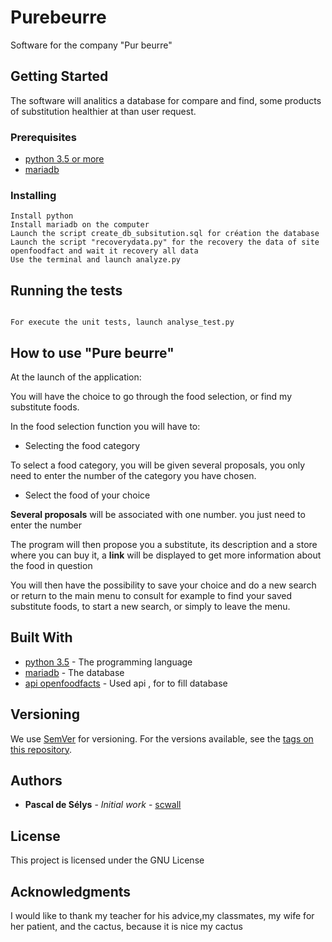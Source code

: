 # Purebeurre
Software for the company "Pur beurre"

## Getting Started

The software will analitics a database for compare and  find, some products of substitution healthier at than user request.

### Prerequisites

- [python 3.5 or more](https://www.python.org/downloads/)
- [mariadb](https://mariadb.org/download/)



### Installing

```
Install python
Install mariadb on the computer
Launch the script create_db_subsitution.sql for création the database
Launch the script "recoverydata.py" for the recovery the data of site openfoodfact and wait it recovery all data
Use the terminal and launch analyze.py

```

## Running the tests
```

For execute the unit tests, launch analyse_test.py
```
## How to use "Pure beurre"
At the launch of the application:

You will have the choice to go through the food selection, or find my substitute foods.

In the food selection function you will have to:

- Selecting the food category

To select a food category, you will be given several proposals, you only need to enter the number of the category you have chosen.
 
- Select the food of your choice

**Several proposals**  will be associated with one number. you just need to enter the number

The program will then propose you a substitute, its description and a store where you can buy it, a **link** will be displayed to get more information about the food in question

You will then have the possibility to save your choice and do a new search or return to the main menu to consult for example to find your saved substitute foods, to start a new search, or simply to leave the menu. 




## Built With

* [python 3.5](https://www.python.org/) - The programming language 
* [mariadb](https://mariadb.org/) - The database
* [api openfoodfacts](https://fr.openfoodfacts.org/) - Used api , for to fill database


## Versioning

We use [SemVer](http://semver.org/) for versioning. For the versions available, see the [tags on this repository](https://github.com/scwall/purebeurre/tags). 

## Authors

* **Pascal de Sélys** - *Initial work* - [scwall](https://github.com/scwall)

## License

This project is licensed under the GNU License

## Acknowledgments

I would like to thank my teacher for his advice,my classmates, my wife for her patient, and the cactus, because it is nice my cactus
